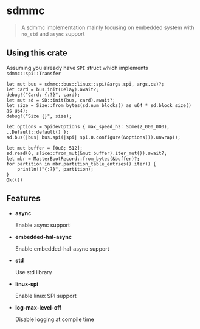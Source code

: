 sdmmc
=====

> A sdmmc implementation mainly focusing on embedded system with `no_std` and `async` support

Using this crate
----------------

Assuming you already have `SPI` struct which implements `sdmmc::spi::Transfer`

```rust,ignore
let mut bus = sdmmc::bus::linux::spi(&args.spi, args.cs)?;
let card = bus.init(Delay).await?;
debug!("Card: {:?}", card);
let mut sd = SD::init(bus, card).await?;
let size = Size::from_bytes(sd.num_blocks() as u64 * sd.block_size() as u64);
debug!("Size {}", size);

let options = SpidevOptions { max_speed_hz: Some(2_000_000), ..Default::default() };
sd.bus(|bus| bus.spi(|spi| spi.0.configure(&options))).unwrap();

let mut buffer = [0u8; 512];
sd.read(0, slice::from_mut(&mut buffer).iter_mut()).await?;
let mbr = MasterBootRecord::from_bytes(&buffer)?;
for partition in mbr.partition_table_entries().iter() {
    println!("{:?}", partition);
}
Ok(())
```

Features
--------

* **async**

  Enable async support

* **embedded-hal-async**

  Enable embedded-hal-async support

* **std**

  Use std library

* **linux-spi**

  Enable linux SPI support

* **log-max-level-off**

  Disable logging at compile time
